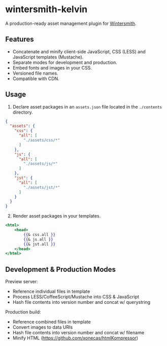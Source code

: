 # wintersmith-kelvin

A production-ready asset management plugin for [Wintersmith](https://github.com/jnordberg/wintersmith).

## Features

- Concatenate and minify client-side JavaScript, CSS (LESS) and JavaScript templates (Mustache).
- Separate modes for development and production.
- Embed fonts and images in your CSS.
- Versioned file names.
- Compatible with CDN.

## Usage

1. Declare asset packages in an `assets.json` file located in the `./contents` directory.

```json
{
  "assets": {
    "css": {
      "all": [
        "./assets/css/*"
      ]
    },
    "js": {
      "all": [
        "./assets/js/*"
      ]
    },
    "jst": {
      "all": [
        "./assets/jst/*"
      ]
    }
  }
}
````

2. Render asset packages in your templates.

```mustache
<html>
    <head>
        {{& css.all }}
        {{& js.all }}
        {{& jst.all }}
    </head>
</html>
```

## Development & Production Modes

Preview server:

- Reference individual files in template
- Process LESS/CoffeeScript/Mustache into CSS & JavaScript
- Hash file contents into version number and concat w/ querystring

Production build:

- Reference combined files in template
- Convert images to data URIs
- Hash file contents into version number and concat w/ filename
- Minify HTML (https://github.com/xonecas/htmlKompressor)